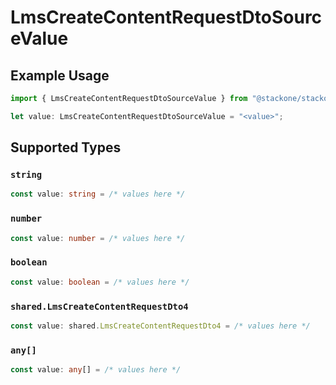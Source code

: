 # LmsCreateContentRequestDtoSourceValue

## Example Usage

```typescript
import { LmsCreateContentRequestDtoSourceValue } from "@stackone/stackone-client-ts/sdk/models/shared";

let value: LmsCreateContentRequestDtoSourceValue = "<value>";
```

## Supported Types

### `string`

```typescript
const value: string = /* values here */
```

### `number`

```typescript
const value: number = /* values here */
```

### `boolean`

```typescript
const value: boolean = /* values here */
```

### `shared.LmsCreateContentRequestDto4`

```typescript
const value: shared.LmsCreateContentRequestDto4 = /* values here */
```

### `any[]`

```typescript
const value: any[] = /* values here */
```

